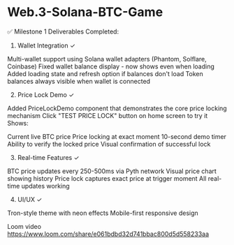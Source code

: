 # Web.3-Solana-BTC-Game
✅ Milestone 1 Deliverables Completed:
1. Wallet Integration ✓

Multi-wallet support using Solana wallet adapters (Phantom, Solflare, Coinbase)
Fixed wallet balance display - now shows even when loading
Added loading state and refresh option if balances don't load
Token balances always visible when wallet is connected

2. Price Lock Demo ✓

Added PriceLockDemo component that demonstrates the core price locking mechanism
Click "TEST PRICE LOCK" button on home screen to try it
Shows:

Current live BTC price
Price locking at exact moment
10-second demo timer
Ability to verify the locked price
Visual confirmation of successful lock



3. Real-time Features ✓

BTC price updates every 250-500ms via Pyth network
Visual price chart showing history
Price lock captures exact price at trigger moment
All real-time updates working

4. UI/UX ✓

Tron-style theme with neon effects
Mobile-first responsive design


Loom video
https://www.loom.com/share/e061bdbd32d741bbac800d5d558233aa
